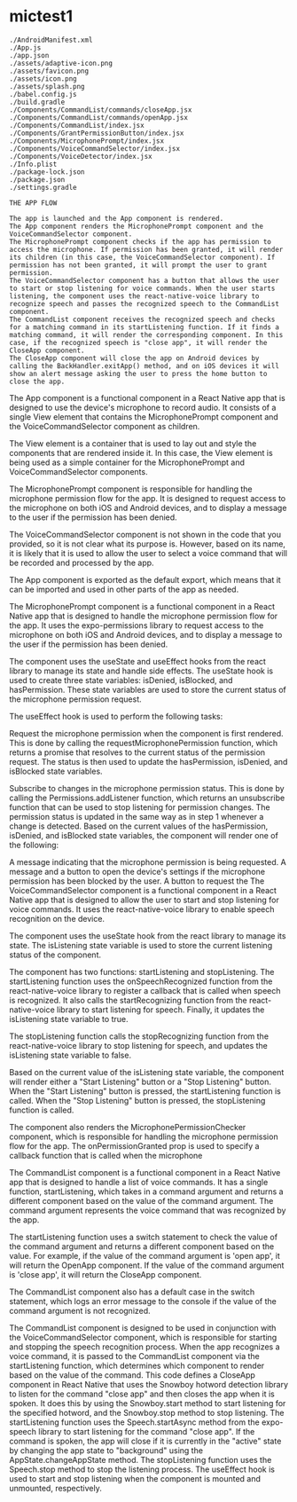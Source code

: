 # mictest1

```
./AndroidManifest.xml
./App.js
./app.json
./assets/adaptive-icon.png
./assets/favicon.png
./assets/icon.png
./assets/splash.png
./babel.config.js
./build.gradle
./Components/CommandList/commands/closeApp.jsx
./Components/CommandList/commands/openApp.jsx
./Components/CommandList/index.jsx
./Components/GrantPermissionButton/index.jsx
./Components/MicrophonePrompt/index.jsx
./Components/VoiceCommandSelector/index.jsx
./Components/VoiceDetector/index.jsx
./Info.plist
./package-lock.json
./package.json
./settings.gradle
```

```
THE APP FLOW

The app is launched and the App component is rendered.
The App component renders the MicrophonePrompt component and the VoiceCommandSelector component.
The MicrophonePrompt component checks if the app has permission to access the microphone. If permission has been granted, it will render its children (in this case, the VoiceCommandSelector component). If permission has not been granted, it will prompt the user to grant permission.
The VoiceCommandSelector component has a button that allows the user to start or stop listening for voice commands. When the user starts listening, the component uses the react-native-voice library to recognize speech and passes the recognized speech to the CommandList component.
The CommandList component receives the recognized speech and checks for a matching command in its startListening function. If it finds a matching command, it will render the corresponding component. In this case, if the recognized speech is "close app", it will render the CloseApp component.
The CloseApp component will close the app on Android devices by calling the BackHandler.exitApp() method, and on iOS devices it will show an alert message asking the user to press the home button to close the app.

```


The App component is a functional component in a React Native app that is designed to use the device's microphone to record audio. It consists of a single View element that contains the MicrophonePrompt component and the VoiceCommandSelector component as children.

The View element is a container that is used to lay out and style the components that are rendered inside it. In this case, the View element is being used as a simple container for the MicrophonePrompt and VoiceCommandSelector components.

The MicrophonePrompt component is responsible for handling the microphone permission flow for the app. It is designed to request access to the microphone on both iOS and Android devices, and to display a message to the user if the permission has been denied.

The VoiceCommandSelector component is not shown in the code that you provided, so it is not clear what its purpose is. However, based on its name, it is likely that it is used to allow the user to select a voice command that will be recorded and processed by the app.

The App component is exported as the default export, which means that it can be imported and used in other parts of the app as needed.

The MicrophonePrompt component is a functional component in a React Native app that is designed to handle the microphone permission flow for the app. It uses the expo-permissions library to request access to the microphone on both iOS and Android devices, and to display a message to the user if the permission has been denied.

The component uses the useState and useEffect hooks from the react library to manage its state and handle side effects. The useState hook is used to create three state variables: isDenied, isBlocked, and hasPermission. These state variables are used to store the current status of the microphone permission request.

The useEffect hook is used to perform the following tasks:

Request the microphone permission when the component is first rendered. This is done by calling the requestMicrophonePermission function, which returns a promise that resolves to the current status of the permission request. The status is then used to update the hasPermission, isDenied, and isBlocked state variables.

Subscribe to changes in the microphone permission status. This is done by calling the Permissions.addListener function, which returns an unsubscribe function that can be used to stop listening for permission changes. The permission status is updated in the same way as in step 1 whenever a change is detected.
Based on the current values of the hasPermission, isDenied, and isBlocked state variables, the component will render one of the following:

A message indicating that the microphone permission is being requested.
A message and a button to open the device's settings if the microphone permission has been blocked by the user.
A button to request the
The VoiceCommandSelector component is a functional component in a React Native app that is designed to allow the user to start and stop listening for voice commands. It uses the react-native-voice library to enable speech recognition on the device.

The component uses the useState hook from the react library to manage its state. The isListening state variable is used to store the current listening status of the component.

The component has two functions: startListening and stopListening. The startListening function uses the onSpeechRecognized function from the react-native-voice library to register a callback that is called when speech is recognized. It also calls the startRecognizing function from the react-native-voice library to start listening for speech. Finally, it updates the isListening state variable to true.

The stopListening function calls the stopRecognizing function from the react-native-voice library to stop listening for speech, and updates the isListening state variable to false.

Based on the current value of the isListening state variable, the component will render either a "Start Listening" button or a "Stop Listening" button. When the "Start Listening" button is pressed, the startListening function is called. When the "Stop Listening" button is pressed, the stopListening function is called.

The component also renders the MicrophonePermissionChecker component, which is responsible for handling the microphone permission flow for the app. The onPermissionGranted prop is used to specify a callback function that is called when the microphone


The CommandList component is a functional component in a React Native app that is designed to handle a list of voice commands. It has a single function, startListening, which takes in a command argument and returns a different component based on the value of the command argument. The command argument represents the voice command that was recognized by the app.

The startListening function uses a switch statement to check the value of the command argument and returns a different component based on the value. For example, if the value of the command argument is 'open app', it will return the OpenApp component. If the value of the command argument is 'close app', it will return the CloseApp component.

The CommandList component also has a default case in the switch statement, which logs an error message to the console if the value of the command argument is not recognized.

The CommandList component is designed to be used in conjunction with the VoiceCommandSelector component, which is responsible for starting and stopping the speech recognition process. When the app recognizes a voice command, it is passed to the CommandList component via the startListening function, which determines which component to render based on the value of the command.
This code defines a CloseApp component in React Native that uses the Snowboy hotword detection library to listen for the command "close app" and then closes the app when it is spoken. It does this by using the Snowboy.start method to start listening for the specified hotword, and the Snowboy.stop method to stop listening. The startListening function uses the Speech.startAsync method from the expo-speech library to start listening for the command "close app". If the command is spoken, the app will close if it is currently in the "active" state by changing the app state to "background" using the AppState.changeAppState method. The stopListening function uses the Speech.stop method to stop the listening process. The useEffect hook is used to start and stop listening when the component is mounted and unmounted, respectively.


